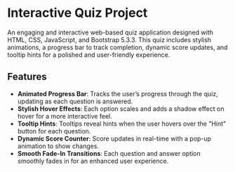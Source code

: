 # Interactive Quiz Project

An engaging and interactive web-based quiz application designed with HTML, CSS, JavaScript, and Bootstrap 5.3.3. This quiz includes stylish animations, a progress bar to track completion, dynamic score updates, and tooltip hints for a polished and user-friendly experience.

## Features

- **Animated Progress Bar**: Tracks the user’s progress through the quiz, updating as each question is answered.
- **Stylish Hover Effects**: Each option scales and adds a shadow effect on hover for a more interactive feel.
- **Tooltip Hints**: Tooltips reveal hints when the user hovers over the "Hint" button for each question.
- **Dynamic Score Counter**: Score updates in real-time with a pop-up animation to show changes.
- **Smooth Fade-In Transitions**: Each question and answer option smoothly fades in for an enhanced user experience.
